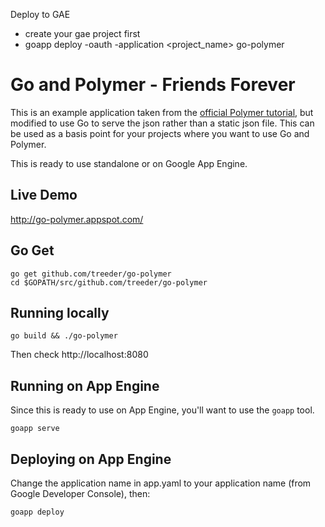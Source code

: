 Deploy to GAE

* create your gae project first
* goapp deploy -oauth -application <project_name> go-polymer


Go and Polymer - Friends Forever
=============

This is an example application taken from the [official Polymer tutorial](https://www.polymer-project.org/docs/start/tutorial/intro.html),
but modified to use Go to serve the json rather than a static json file. This can be used as a basis point for your
projects where you want to use Go and Polymer.

This is ready to use standalone or on Google App Engine.

## Live Demo

http://go-polymer.appspot.com/

## Go Get

```
go get github.com/treeder/go-polymer
cd $GOPATH/src/github.com/treeder/go-polymer
```

## Running locally

```
go build && ./go-polymer
```

Then check http://localhost:8080

## Running on App Engine

Since this is ready to use on App Engine, you'll want to use the `goapp` tool.

```
goapp serve
```

## Deploying on App Engine

Change the application name in app.yaml to your application name (from Google Developer Console), then:

```
goapp deploy
```
